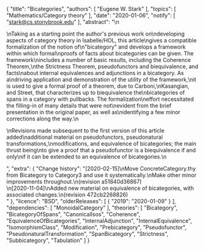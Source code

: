 {
    "title": "Bicategories",
    "authors": [
        "Eugene W. Stark"
    ],
    "topics": [
        "Mathematics/Category theory"
    ],
    "date": "2020-01-06",
    "notify": [
        "stark@cs.stonybrook.edu"
    ],
    "abstract": "\n<p>\nTaking as a starting point the author's previous work on\ndeveloping aspects of category theory in Isabelle/HOL, this article\ngives a compatible formalization of the notion of\n\"bicategory\" and develops a framework within which formal\nproofs of facts about bicategories can be given.  The framework\nincludes a number of basic results, including the Coherence Theorem,\nthe Strictness Theorem, pseudofunctors and biequivalence, and facts\nabout internal equivalences and adjunctions in a bicategory.  As a\ndriving application and demonstration of the utility of the framework,\nit is used to give a formal proof of a theorem, due to Carboni,\nKasangian, and Street, that characterizes up to biequivalence the\nbicategories of spans in a category with pullbacks.  The formalization\neffort necessitated the filling-in of many details that were not\nevident from the brief presentation in the original paper, as well as\nidentifying a few minor corrections along the way.\n</p><p>\nRevisions made subsequent to the first version of this article added\nadditional material on pseudofunctors, pseudonatural transformations,\nmodifications, and equivalence of bicategories; the main thrust being\nto give a proof that a pseudofunctor is a biequivalence if and only\nif it can be extended to an equivalence of bicategories.\n</p>",
    "extra": {
        "Change history": "[2020-02-15]\nMove ConcreteCategory.thy from Bicategory to Category3 and use it systematically.\nMake other minor improvements throughout.\n(revision a51840d36867)<br>\n[2020-11-04]\nAdded new material on equivalence of bicategories, with associated changes.\n(revision 472cb2268826)<br>"
    },
    "licence": "BSD",
    "olderReleases": [
        {
            "2019": "2020-01-09"
        }
    ],
    "dependencies": [
        "MonoidalCategory"
    ],
    "theories": [
        "Bicategory",
        "BicategoryOfSpans",
        "CanonicalIsos",
        "Coherence",
        "EquivalenceOfBicategories",
        "InternalAdjunction",
        "InternalEquivalence",
        "IsomorphismClass",
        "Modification",
        "Prebicategory",
        "Pseudofunctor",
        "PseudonaturalTransformation",
        "SpanBicategory",
        "Strictness",
        "Subbicategory",
        "Tabulation"
    ]
}